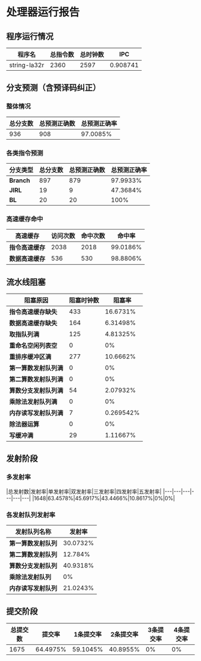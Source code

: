 # 处理器运行报告
## 程序运行情况
|程序名|总指令数|总时钟数|IPC|
|---|---|---|---|
|string-la32r|2360|2597|0.908741|

## 分支预测（含预译码纠正）
### 整体情况
|总分支数|总预测正确数|总预测正确率|
|---|---|---|
|936|908|97.0085%|

### 各类指令预测
|分支类型|总分支数|总预测正确数|总预测正确率|
|---|---|---|---|
|**Branch**| 897 | 879 | 97.9933%|
|**JIRL**| 19 | 9 | 47.3684%|
|**BL**| 20 | 20 | 100%|

### 高速缓存命中
|高速缓存|访问次数|命中次数|命中率|
|---|---|---|---|
|**指令高速缓存**| 2038 | 2018 | 99.0186%|
|**数据高速缓存**| 536 | 530 | 98.8806%|
## 流水线阻塞
|阻塞原因|阻塞时钟数|阻塞率|
|---|---|---|
|**指令高速缓存缺失**| 433 | 16.6731%|
|**数据高速缓存缺失**| 164 | 6.31498%|
|**取指队列满**| 125 | 4.81325%|
|**重命名空闲列表空**|0 | 0%|
|**重排序缓冲区满**|277 | 10.6662%|
|**第一算数发射队列满**|0 | 0%|
|**第二算数发射队列满**|0 | 0%|
|**算数分支发射队列满**|54 | 2.07932%|
|**乘除法发射队列满**|0 | 0%|
|**内存读写发射队列满**|7 | 0.269542%|
|**除法器运算**|0 | 0%|
|**写缓冲满**|29 | 1.11667%|

## 发射阶段
### 多发射率
|总发射数|发射率|单发射率|双发射率|三发射率|四发射率|五发射率|
|---|---|---|---|---|---|
|1648|63.4578%|45.6917%|43.4466%|10.8617%|0%|0%|

### 各发射队列发射率
|发射队列名称|发射率|
|---|---|
|**第一算数发射队列**|30.0732%|
|**第二算数发射队列**|12.784%|
|**算数分支发射队列**|40.9318%|
|**乘除法发射队列**|0%|
|**内存读写发射队列**|21.0243%|

## 提交阶段
|总提交数|提交率|1条提交率|2条提交率|3条提交率|4条提交率|
|---|---|---|---|---|---|
|1675|64.4975%|59.1045%|40.8955%|0%|0%|
